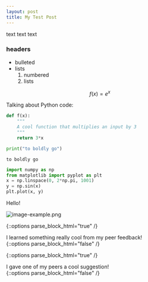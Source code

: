 ```yaml
---
layout: post
title: My Test Post
---
```


text text text

### headers

- bulleted
- lists
	1. numbered
	2. lists
	
$$f(x) = e^x$$

Talking about Python code:

```python
def f(x):
	"""
	A cool function that multiplies an input by 3
	"""
	return 3*x
```

```python
print("to boldly go")
```
```
to boldly go 
```

```python
import numpy as np
from matplotlib import pyplot as plt
x = np.linspace(0, 2*np.pi, 1001)
y = np.sin(x)
plt.plot(x, y)
```

Hello!


![image-example.png](/images/image-example.png)

{::options parse_block_html="true" /}
<div class="got-help">
I learned something really cool from my peer feedback! 
</div>
{::options parse_block_html="false" /}

{::options parse_block_html="true" /}
<div class="gave-help">
I gave one of my peers a cool suggestion! 
</div>
{::options parse_block_html="false" /}